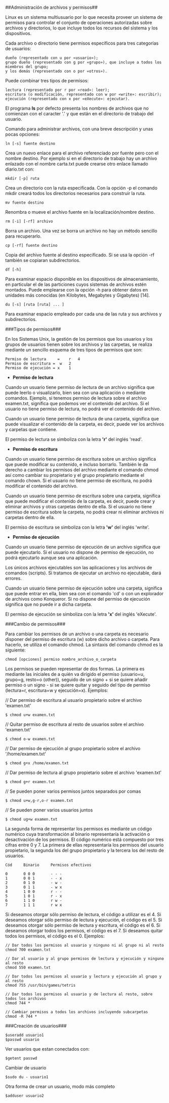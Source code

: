 ##Administración de archivos y permisos##

Linux es un sistema multiusuario por lo que necesita proveer un sistema de permisos para controlar el conjunto de operaciones autorizadas sobre archivos y directorios, lo que incluye todos los recursos del sistema y los dispositivos.

Cada archivo o directorio tiene permisos específicos para tres categorías de usuarios:

    dueño (representado con u por «usuario»);
    grupo dueño (representado con g por «grupo»), que incluye a todos los miembros del grupo;
    y los demás (representado con o por «otros»). 

Puede combinar tres tipos de permisos:

    lectura (representado por r por «read»: leer);
    escritura (o modificación, representado con w por «write»: escribir);
    ejecución (representado con x por «eXecute»: ejecutar). 

El programa **ls** por defecto presenta los nombres de archivos que no comienzan con el caracter '.' y que están en el directorio de trabajo del usuario. 

Comando para administrar archivos, con una breve descripción y unas pocas opciones:

	ln [-s] fuente destino

Crea un nuevo enlace para el archivo referenciado por fuente pero con el nombre destino. Por ejemplo si en el directorio de trabajo hay un archivo enlazado con el nombre carta.txt puede crearse otro enlace llamado diario.txt con:

	mkdir [-p] ruta

Crea un directorio con la ruta especificada. Con la opción -p el comando mkdir creará todos los directorios necesarios para construir la ruta. 

	mv fuente destino

Renombra o mueve el archivo fuente en la localización/nombre destino. 

	rm [-i] [-rf] archivo

Borra un archivo. Una vez se borra un archivo no hay un método sencillo para recuperarlo.

	cp [-rf] fuente destino

Copia del archivo fuente al destino especificado. Si se usa la opción -rf también se copiaran subdirectorios. 

	df [-h]

Para examinar espacio disponible en los dispositivos de almacenamiento, en particular el de las particiones cuyos sistemas de archivos estén montados. Puede emplearse con la opción -h para obtener datos en unidades más conocidas (en Kilobytes, Megabytes y Gigabytes) [14]. 

	du [-s] [ruta [ruta] ... ]

Para examinar espacio empleado por cada una de las ruta y sus archivos y subdirectorios.

###Tipos de permisos###

En los Sistemas Unix, la gestión de los permisos que los usuarios y los grupos de usuarios tienen sobre los archivos y las carpetas, se realiza mediante un sencillo esquema de tres tipos de permisos que son:

    Permiso de lectura 	   = 	r	4
    Permiso de escritura =  w 	2
    Permiso de ejecución = x	1

* **Permiso de lectura**

Cuando un usuario tiene permiso de lectura de un archivo significa que puede leerlo o visualizarlo, bien sea con una aplicación o mediante comandos. Ejemplo, si tenemos permiso de lectura sobre el archivo examen.txt, significa que podemos ver el contenido del archivo. Si el usuario no tiene permiso de lectura, no podrá ver el contenido del archivo.

Cuando un usuario tiene permiso de lectura de una carpeta, significa que puede visualizar el contenido de la carpeta, es decir, puede ver los archivos y carpetas que contiene.

 El permiso de lectura se simboliza con la letra **'r'** del inglés 'read'.

* **Permiso de escritura**

Cuando un usuario tiene permiso de escritura sobre un archivo significa que puede modificar su contenido, e incluso borrarlo. También le da derecho a cambiar los permisos del archivo mediante el comando chmod así como cambiar su propietario y el grupo propietario mediante el comando chown. Si el usuario no tiene permiso de escritura, no podrá modificar el contenido del archivo.

Cuando un usuario tiene permiso de escritura sobre una carpeta, significa que puede modificar el contenido de la carpeta, es decir, puede crear y eliminar archivos y otras carpetas dentro de ella. Si el usuario no tiene permiso de escritura sobre la carpeta, no podrá crear ni eliminar archivos ni carpetas dentro de ella.

El permiso de escritura se simboliza con la letra **'w'** del inglés 'write'.

* **Permiso de ejecución**

Cuando un usuario tiene permiso de ejecución de un archivo significa que puede ejecutarlo. Si el usuario no dispone de permiso de ejecución, no podrá ejecutarlo aunque sea una aplicación.

Los únicos archivos ejecutables son las aplicaciones y los archivos de comandos (scripts). Si tratamos de ejecutar un archivo no ejecutable, dará errores.

Cuando un usuario tiene permiso de ejecución sobre una carpeta, significa que puede entrar en ella, bien sea con el comando 'cd' o con un explorador de archivos como Konqueror. Si no dispone del permiso de ejecución significa que no puede ir a dicha carpeta.

El permiso de ejecución se simboliza con la letra **'x'** del inglés 'eXecute'. 

###Cambio de permisos###

Para cambiar los permisos de un archivo o una carpeta es necesario disponer del permiso de escritura (w) sobre dicho archivo o carpeta. Para hacerlo, se utiliza el comando chmod. La sintaxis del comando chmod es la siguiente:

    chmod [opciones] permiso nombre_archivo_o_carpeta 

Los permisos se pueden representar de dos formas. La primera es mediante las iniciales de a quién va dirigido el permiso (usuario=u, grupo=g, resto=o (other)), seguido de un signo + si se quiere añadir permiso o un signo - si se quiere quitar y seguido del tipo de permiso (lectura=r, escritura=w y ejecución=x). Ejemplos:

// Dar permiso de escritura al usuario propietario sobre el archivo 'examen.txt'

	$ chmod u+w examen.txt

// Quitar permiso de escritura al resto de usuarios sobre el archivo 'examen.txt'

	$ chmod o-w examen.txt

// Dar permiso de ejecución al grupo propietario sobre el archivo '/home/examen.txt'

	$ chmod g+x /home/examen.txt

// Dar permiso de lectura al grupo propietario sobre el archivo 'examen.txt'

	$ chmod g+r examen.txt

// Se pueden poner varios permisos juntos separados por comas
	
	$ chmod u+w,g-r,o-r examen.txt

// Se pueden poner varios usuarios juntos

	$ chmod ug+w examen.txt

La segunda forma de representar los permisos es mediante un código numérico cuya transformación al binario representaría la activación o desactivación de los permisos. El código numérico está compuesto por tres cifras entre 0 y 7. La primera de ellas representaría los permisos del usuario propietario, la segunda los del grupo propietario y la tercera los del resto de usuarios.

	Cód	    Binario     Permisos efectivos

	0       0 0 0       - - -
	1       0 0 1       - - x
	2       0 1 0       - w -
	3       0 1 1       - w x
	4       1 0 0       r - -
	5       1 0 1       r - x
	6       1 1 0       r w -
	7       1 1 1       r w x 

 Si deseamos otorgar sólo permiso de lectura, el código a utilizar es el 4. Si deseamos otorgar sólo permiso de lectura y ejecución, el código es el 5. Si deseamos otorgar sólo permiso de lectura y escritura, el código es el 6. Si deseamos otorgar todos los permisos, el código es el 7. Si deseamos quitar todos los permisos, el código es el 0. Ejemplos:

    // Dar todos los permisos al usuario y ninguno ni al grupo ni al resto
    chmod 700 examen.txt

    // Dar al usuario y al grupo permisos de lectura y ejecución y ninguno al resto
    chmod 550 examen.txt

    // Dar todos los permisos al usuario y lectura y ejecución al grupo y al resto
    chmod 755 /usr/bin/games/tetris

    // Dar todos los permisos al usuario y de lectura al resto, sobre todos los archivos
    chmod 744 *

    // Cambiar permisos a todos los archivos incluyendo subcarpetas
    chmod -R 744 *

###Creación de usuarios###

	$useradd usuario1
	$passwd usuario

Ver usuarios que estan conectados con:
	
	$getent passwd

Cambiar de usuario

	$sudo du - usuario1

Otra forma de crear un usuario, modo más completo

	$adduser usuario2